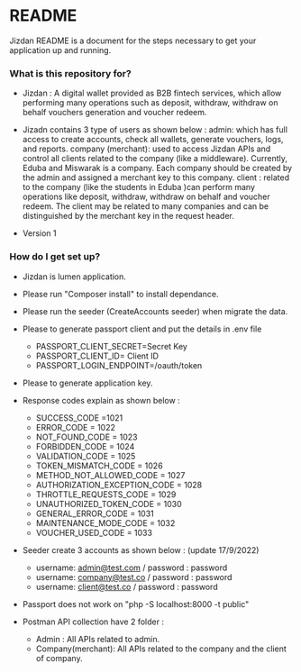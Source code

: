# README #

Jizdan README is a document for the steps necessary to get your application up and running.

### What is this repository for? ###

* Jizdan : A digital wallet provided as B2B fintech services, which allow performing many operations such as deposit, withdraw, withdraw on behalf vouchers generation and voucher redeem.
* Jizadn contains 3 type of users as shown below :
  admin: which has full access to create accounts, check all wallets, generate vouchers, logs, and reports.
  company (merchant): used to access Jizdan APIs and control all clients related to the company (like a middleware). Currently, Eduba and Miswarak is a company. Each company should be created by the admin and assigned a merchant key to this company.
  client : related to the company (like the students in Eduba )can perform many operations like deposit, withdraw, withdraw on behalf and voucher redeem. The client may be related to many companies and can be distinguished by the merchant key in the request header.

* Version 1


### How do I get set up? ###

* Jizdan is lumen application.
* Please run "Composer install" to install dependance.
* Please run the seeder (CreateAccounts seeder) when migrate the data.
* Please to generate passport client and put the details in .env file
    * PASSPORT_CLIENT_SECRET=Secret Key 
    * PASSPORT_CLIENT_ID= Client ID 
    * PASSPORT_LOGIN_ENDPOINT=/oauth/token 

* Please to generate application key.
* Response codes explain as shown below :
  * SUCCESS_CODE =1021
  * ERROR_CODE = 1022
  * NOT_FOUND_CODE = 1023
  * FORBIDDEN_CODE = 1024
  * VALIDATION_CODE = 1025
  * TOKEN_MISMATCH_CODE = 1026
  * METHOD_NOT_ALLOWED_CODE = 1027
  * AUTHORIZATION_EXCEPTION_CODE = 1028
  * THROTTLE_REQUESTS_CODE = 1029
  * UNAUTHORIZED_TOKEN_CODE = 1030
  * GENERAL_ERROR_CODE = 1031
  * MAINTENANCE_MODE_CODE = 1032
  * VOUCHER_USED_CODE = 1033

* Seeder create 3 accounts as shown below : (update 17/9/2022)
  * username: admin@test.com / password : password
  * username: company@test.co / password : password
  * username: client@test.co / password : password

* Passport does not work on  "php -S localhost:8000 -t public"
* Postman API collection have 2 folder :
  * Admin : All APIs related to admin.
  * Company(merchant): All APIs related to the company and the client of company.


